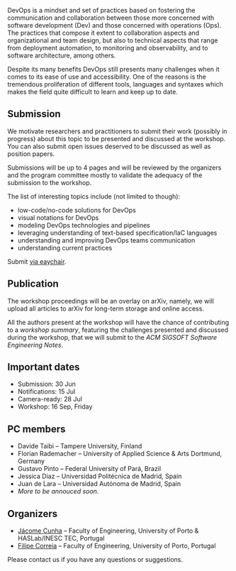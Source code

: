 DevOps is a mindset and set of practices based on fostering the communication and collaboration between those more concerned with software development (Dev) and those concerned with operations (Ops). The practices that compose it extent to collaboration aspects and organizational and team design, but also to technical aspects that range from deployment automation, to monitoring and observability, and to software architecture, among others.

Despite its many benefits DevOps still presents many challenges when it comes to its ease of use and accessibility. One of the reasons is the tremendous proliferation of different tools, languages and syntaxes which makes the field quite difficult to learn and keep up to date.

## Submission

We motivate researchers and practitioners to submit their work (possibly in progress) about this topic to be presented and discussed at the workshop. You can also submit open issues deserved to be discussed as well as position papers. 

Submissions will be up to 4 pages and will be reviewed by the organizers and the program committee mostly to validate the adequacy of the submission to the workshop. 

The list of interesting topics include (not limited to though):

- low-code/no-code solutions for DevOps
- visual notations for DevOps
- modeling DevOps technologies and pipelines
- leveraging understanding of text-based specification/IaC languages
- understanding and improving DevOps teams communication
- understanding current practices

Submit [via eaychair](https://easychair.org/conferences/?conf=hapidevops2022).

## Publication

The workshop proceedings will be an overlay on arXiv, namely, we will upload all articles to arXiv for long-term storage and online access. 

All the authors present at the workshop will have the chance of contributing to a <em>workshop summary</em>, featuring the challenges presented and discussed during the workshop, that we will submit to the <em>ACM SIGSOFT Software Engineering Notes</em>.

## Important dates

 * Submission: 30 Jun
 * Notifications: 15 Jul
 * Camera-ready: 28 Jul
 * Workshop: 16 Sep, Friday

## PC members

- Davide Taibi – Tampere University, Finland
- Florian Rademacher – University of Applied Science & Arts Dortmund, Germany
- Gustavo Pinto – Federal University of Pará, Brazil
- Jessica Diaz – Universidad Politécnica de Madrid, Spain
- Juan de Lara – Universidad Autónoma de Madrid, Spain
- _More to be annouced soon._


## Organizers

- [Jácome Cunha](http://fe.up.pt/~jacome) – Faculty of Engineering, University of Porto & HASLab/INESC TEC, Portugal
- [Filipe Correia](http://filipecorreia.eu) – Faculty of Engineering, University of Porto, Portugal

Please contact us if you have any questions or suggestions.
